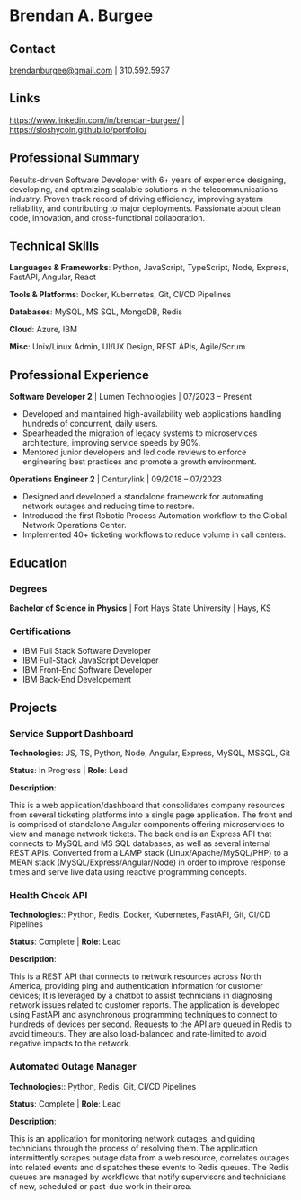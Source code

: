 # Brendan A. Burgee

## Contact

<brendanburgee@gmail.com> | 310.592.5937

## Links

<https://www.linkedin.com/in/brendan-burgee/> | <https://sloshycoin.github.io/portfolio/>

## Professional Summary

Results-driven Software Developer with 6+ years of experience designing, developing, and optimizing scalable solutions in the telecommunications industry. Proven track record of driving efficiency, improving system reliability, and contributing to major deployments. Passionate about clean code, innovation, and cross-functional collaboration.

## Technical Skills

**Languages & Frameworks**: Python, JavaScript, TypeScript, Node, Express, FastAPI, Angular, React

**Tools & Platforms**: Docker, Kubernetes, Git, CI/CD Pipelines

**Databases**: MySQL, MS SQL, MongoDB, Redis

**Cloud**: Azure, IBM

**Misc**: Unix/Linux Admin, UI/UX Design, REST APIs, Agile/Scrum

## Professional Experience

**Software Developer 2** | Lumen Technologies | 07/2023 – Present

- Developed and maintained high-availability web applications handling hundreds of concurrent, daily users.
- Spearheaded the migration of legacy systems to microservices architecture, improving service speeds by 90%.
- Mentored junior developers and led code reviews to enforce engineering best practices and promote a growth environment.

**Operations Engineer 2** | Centurylink | 09/2018 – 07/2023

- Designed and developed a standalone framework for automating network outages and reducing time to restore.
- Introduced the first Robotic Process Automation workflow to the Global Network Operations Center.
- Implemented 40+ ticketing workflows to reduce volume in call centers.

## Education

### Degrees

**Bachelor of Science in Physics** | Fort Hays State University | Hays, KS

### Certifications

- IBM Full Stack Software Developer
- IBM Full-Stack JavaScript Developer
- IBM Front-End Software Developer
- IBM Back-End Developement

## Projects

### Service Support Dashboard

**Technologies**: JS, TS, Python, Node, Angular, Express, MySQL, MSSQL, Git

**Status**: In Progress | **Role**: Lead

**Description**:

This is a web application/dashboard that consolidates company resources from several ticketing platforms into a single page application.
The front end is comprised of standalone Angular components offering microservices to view and manage network tickets.
The back end is an Express API that connects to MySQL and MS SQL databases, as well as several internal REST APIs.
Converted from a LAMP stack (Linux/Apache/MySQL/PHP) to a MEAN stack (MySQL/Express/Angular/Node) in order to improve response times and serve live data using reactive programming concepts.

### Health Check API

**Technologies**:: Python, Redis, Docker, Kubernetes, FastAPI, Git, CI/CD Pipelines

**Status**: Complete | **Role**: Lead

**Description**:

This is a REST API that connects to network resources across North America, providing ping and authentication information for customer devices; It is leveraged by a chatbot to assist technicians in diagnosing network issues related to customer reports.
The application is developed using FastAPI and asynchronous programming techniques to connect to hundreds of devices per second.
Requests to the API are queued in Redis to avoid timeouts. They are also load-balanced and rate-limited to avoid negative impacts to the network.

### Automated Outage Manager

**Technologies**:: Python, Redis, Git, CI/CD Pipelines

**Status**: Complete | **Role**: Lead

**Description**:

This is an application for monitoring network outages, and guiding technicians through the process of resolving them.
The application intermittently scrapes outage data from a web resource, correlates outages into related events and dispatches these events to Redis queues.
The Redis queues are managed by workflows that notify supervisors and technicians of new, scheduled or past-due work in their area.

